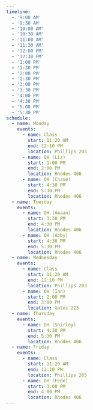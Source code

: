```yaml
---
timeline:
  - '9:00 AM'
  - '9:30 AM'
  - '10:00 AM'
  - '10:30 AM'
  - '11:00 AM'
  - '11:30 AM'
  - '12:00 PM'
  - '12:30 PM'
  - '1:00 PM'
  - '1:30 PM'
  - '2:00 PM'
  - '2:30 PM'
  - '3:00 PM'
  - '3:30 PM'
  - '4:00 PM'
  - '4:30 PM'
  - '5:00 PM'
  - '5:30 PM'
schedule:
  - name: Monday
    events:
      - name: Class
        start: 11:20 AM
        end: 12:10 PM
        location: Phillips 203
      - name: OH (Liz)
        start: 1:00 PM
        end: 2:00 PM
        location: Rhodes 406
      - name: OH (Chase)
        start: 4:30 PM
        end: 5:30 PM
        location: Rhodes 406
  - name: Tuesday
    events:
      - name: OH (Amaan)
        start: 3:30 PM
        end: 4:30 PM
        location: Rhodes 406
      - name: OH (Abby)
        start: 4:30 PM
        end: 5:30 PM
        location: Rhodes 406
  - name: Wednesday
    events:
      - name: Class
        start: 11:20 AM
        end: 12:10 PM
        location: Phillips 203
      - name: OH (Ian)
        start: 2:00 PM
        end: 3:00 PM
        location: Gates 223
  - name: Thursday
    events:
      - name: OH (Shirley)
        start: 4:30 PM
        end: 5:30 PM
        location: Rhodes 406
  - name: Friday
    events:
      - name: Class
        start: 11:20 AM
        end: 12:10 PM
        location: Phillips 203
      - name: OH (Fede)
        start: 3:00 PM
        end: 4:00 PM
        location: Rhodes 406
---
```


